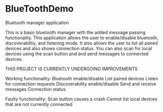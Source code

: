# BlueToothDemo
Bluetooth manager application

This is a basic bluetooth manager with the added message passing
functionality. This application allows the user to enable/disable
bluetooth, discoverability, and listening mode. It also allows 
the user to list all paired devices and also shows connection status.
You can also scan for local devices using the scan button and and send
messages to connected devices.

THIS PROJECT IS CURRENTLY UNDERGOING IMPROVEMENTS

Working functionality:
Bluetooth enable/disable
List paired devices
Listen for connection requests
Discoverability enable/disable
Send and receive messages
Connection status

Faulty functionality:
Scan button causes a crash
Cannot list local devices that are not currently connected
